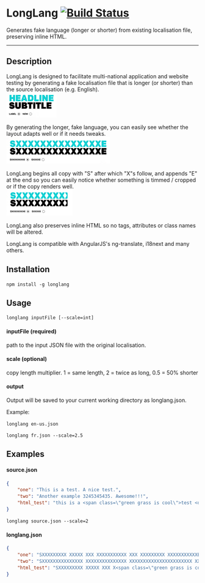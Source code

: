 LongLang [![Build Status](https://travis-ci.org/maciejzasada/longlang.png?branch=master)](https://travis-ci.org/maciejzasada/longlang)
========

Generates fake language (longer or shorter) from existing localisation file, preserving inline HTML.

--------

## Description
LongLang is designed to facilitate multi-national application and website testing by generating a fake localisation file that is longer (or shorter) than the source localisation (e.g. English).  
![English](https://raw.githubusercontent.com/maciejzasada/longlang/master/docs/images/source.png)

By generating the longer, fake language, you can easily see whether the layout adapts well or if it needs tweaks.  
![LongLang](https://raw.githubusercontent.com/maciejzasada/longlang/master/docs/images/longlang.png)

LongLang begins all copy with "S" after which "X"s follow, and appends "E" at the end so you can easily notice whether something is timmed / cropped or if the copy renders well.  
![issue](https://raw.githubusercontent.com/maciejzasada/longlang/master/docs/images/issue.png)

LongLang also preserves inline HTML so no tags, attributes or class names will be altered.

LongLang is compatible with AngularJS's ng-translate, i18next and many others.

## Installation
```
npm install -g longlang
```

## Usage
```
longlang inputFile [--scale=int]
```

#### inputFile (required)
path to the input JSON file with the original localisation.

#### scale (optional)
copy length multiplier. 1 = same length, 2 = twice as long, 0.5 = 50% shorter

#### output
Output will be saved to your current working directory as longlang.json.

Example:
```
longlang en-us.json
```
```
longlang fr.json --scale=2.5
```

## Examples

#### source.json
```json
{
    "one": "This is a test. A nice test.",
    "two": "Another example 3245345435. Awesome!!!",
    "html_test": "this is a <span class=\"green grass is cool\">test <div attribute=\"test\">(quite a long one)</div></span> and it goes to here."
}
```

```
longlang source.json --scale=2
```

#### longlang.json
```json
{
    "one": "SXXXXXXXXX XXXXX XXX XXXXXXXXXXX XXX XXXXXXXXX XXXXXXXXXXXE",
    "two": "SXXXXXXXXXXXXXXX XXXXXXXXXXXXXXX XXXXXXXXXXXXXXXXXXXXXXX XXXXXXXXXXXXXXXXXXXXXE",
    "html_test": "SXXXXXXXXX XXXXX XXX X<span class=\"green grass is cool\">XXXXXXXXX X<div attribute=\"test\">XXXXXXXXXXXXX XXX XXXXXXXXX XXXXXXXXX</div>X</span>X XXXXXXX XXXXX XXXXXXXXX XXXXX XXXXXXXXXXXE"
}
```
